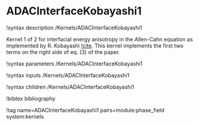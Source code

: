 # ADACInterfaceKobayashi1

!syntax description /Kernels/ADACInterfaceKobayashi1

Kernel 1 of 2 for interfacial energy anisotropy in the Allen-Cahn equation as
implemented by R. Kobayashi [!cite](Kobayashi1993).
This kernel implements the first two terms on the right side of eq. (3) of the paper.

!syntax parameters /Kernels/ADACInterfaceKobayashi1

!syntax inputs /Kernels/ADACInterfaceKobayashi1

!syntax children /Kernels/ADACInterfaceKobayashi1

!bibtex bibliography

!tag name=ADACInterfaceKobayashi1 pairs=module:phase_field system:kernels
